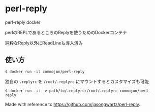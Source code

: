 # perl-reply
perl-reply docker

perlのREPLであるところのReplyを使うためのDockerコンテナ

純粋なReply以外にReadLineも導入済み

## 使い方
```
$ docker run -it commojun/perl-reply
```

独自の `.replyrc` を `/root/.replyrc` にマウントするとカスタマイズも可能

```
$ docker run -it -v path/to/.replyrc:/root/.replyrc commojun/perl-reply
```

Made with reference to https://github.com/jasongwartz/perl-reply.
